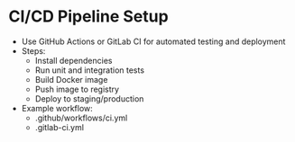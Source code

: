 # CI/CD Pipeline Setup

- Use GitHub Actions or GitLab CI for automated testing and deployment
- Steps:
  - Install dependencies
  - Run unit and integration tests
  - Build Docker image
  - Push image to registry
  - Deploy to staging/production
- Example workflow:
  - .github/workflows/ci.yml
  - .gitlab-ci.yml
